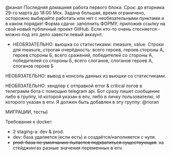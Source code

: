 @канал Последняя домашняя работа первого блока.
Срок: до вторника 29-го марта до 18:00 Мск. Задача большая, время ограничено, осторожно выбирайте работать или нет с необязательными пунктами и в каком порядке!
Форма сдачи: заполнить ФОРМУ, приложив ссылку на свой новый публичный проект GitHub. Если кто-то очень стесняется - можно под это дело завести левый аккаунт.

 - НЕОБЯЗАТЕЛЬНО: вьюшка со статистиками: measure, value. 
Строки для measure, строгая очерёдность: всего героев, героев стороны А, 
героев стороны Б, всего сражений, победителей со стороны А, 
победителей со стороны Б, всего слоганов, слоганов героев А, 
слоганов героев Б
 
НЕОБЯЗАТЕЛЬНО: вывод в консоль данных из вьюшки со статистиками.

НЕОБЯЗАТЕЛЬНО: хендлер с отправкой error & critical логов в телеграмм бота с помощью telegram api. 
Бот сразу пишет сообщение либо в группу, id которой указан в env, либо в личку пользователю, 
id которого указан в env. Я должен быть добавлен в эту группу: @rioran

МИГРАЦИИ, тесты) 

Требования к docker:
 - 2 staging-а: dev & prod. 
 - dev: база удаляется (если есть) и создаётся/наполняется с нуля. 
 - ~~prod: база по умолчанию пытается подхватиться существующая.~~
на стейджингах разные значения переменных в env.
